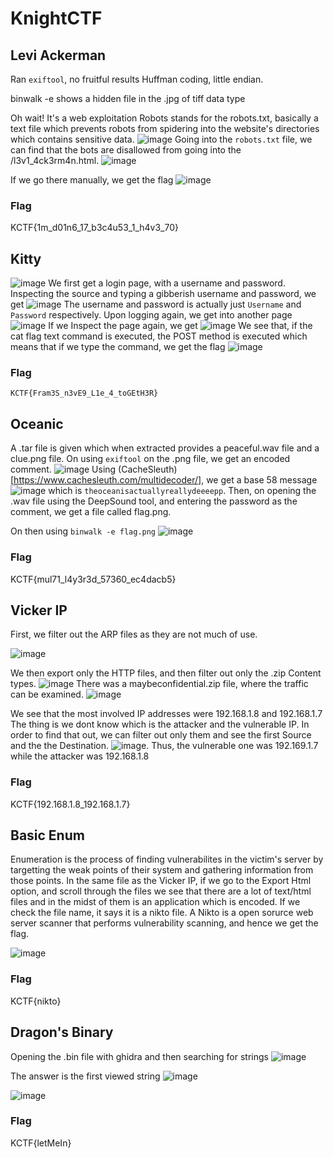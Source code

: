 # KnightCTF

## Levi Ackerman

Ran `exiftool`, no fruitful results
Huffman coding, little endian.

binwalk -e shows a hidden file in the .jpg of tiff data type

Oh wait! It's a web exploitation
Robots stands for the robots.txt, basically a text file which prevents robots from spidering into the website's directories which contains sensitive data.
![image](https://github.com/kua23/KnightCTF/assets/61975172/442aadf1-a350-4326-bc90-013f7b617075)
Going into the `robots.txt` file, we can find that the bots are disallowed from going into the /l3v1_4ck3rm4n.html.
![image](https://github.com/kua23/KnightCTF/assets/61975172/8f1a0ad4-7d09-46cf-b290-07a19cef7a0a)

If we go there manually, we get the flag
![image](https://github.com/kua23/KnightCTF/assets/61975172/36526cd2-e0e3-420a-b24d-3d6d47cb3a2d)

### Flag

KCTF{1m_d01n6_17_b3c4u53_1_h4v3_70}

## Kitty

![image](https://github.com/kua23/KnightCTF/assets/61975172/91efe3c5-e2be-4316-bc34-a3051e527bbd)
We first get a login page, with a username and password. 
Inspecting the source and typing a gibberish username and password, we get
![image](https://github.com/kua23/KnightCTF/assets/61975172/68b2900d-6e67-434d-8599-fe3abffef0e5)
The username and password is actually just `Username` and `Password` respectively.
Upon logging again, we get into another page
![image](https://github.com/kua23/KnightCTF/assets/61975172/9ee80982-cf11-49f2-a3a3-bee893919a41)
If we Inspect the page again, we get 
![image](https://github.com/kua23/KnightCTF/assets/61975172/fdc17db9-0e65-48b8-83f3-c7d4899eab66)
We see that, if the cat flag text command is executed, the POST method is executed which means that if we type the command, we get the flag
![image](https://github.com/kua23/KnightCTF/assets/61975172/267190d7-123e-4064-8ea2-4c73e6022c8e)

### Flag
`KCTF{Fram3S_n3vE9_L1e_4_toGEtH3R}`

## Oceanic

A .tar file is given which when extracted provides a peaceful.wav file and a clue.png file.
On using `exiftool` on the .png file, we get an encoded comment.
![image](https://github.com/kua23/KnightCTF/assets/61975172/e228e685-e659-4da5-9ce7-4ab,c0a113c3b)
Using (CacheSleuth)[https://www.cachesleuth.com/multidecoder/], we get a base 58 message
![image](https://github.com/kua23/KnightCTF/assets/61975172/52c68540-b9de-43f8-8ee7-e73b79c18b01)
which is `theoceanisactuallyreallydeeeepp`.
Then, on opening the .wav file using the DeepSound tool, and entering the password as the comment, we get a file called flag.png.

On then using `binwalk -e flag.png` 
![image](https://github.com/kua23/KnightCTF/assets/61975172/835f57b5-6b2f-4119-b4c0-76c9c5982b6b)

### Flag 
KCTF{mul71_l4y3r3d_57360_ec4dacb5}

## Vicker IP
First, we filter out the ARP files as they are not much of use.

![image](https://github.com/kua23/KnightCTF/assets/61975172/39be30b8-ad90-4d29-abd9-c3e97803bd6b)

We then export only the HTTP files, and then filter out only the .zip Content types.
![image](https://github.com/kua23/KnightCTF/assets/61975172/7da04784-c617-4bfd-a8a2-c713f96c0173)
There was a maybeconfidential.zip file, where the traffic can be examined.
![image](https://github.com/kua23/KnightCTF/assets/61975172/f09da75c-5b7e-4422-bad6-6c2c029e620c)

We see that the most involved IP addresses were 192.168.1.8 and 192.168.1.7 
The thing is we dont know which is the attacker and the vulnerable IP. In order to find that out, we can filter out only them and see the first Source and the the Destination.
![image](https://github.com/kua23/KnightCTF/assets/61975172/20c59cc3-e3c2-4c0a-b30a-2bc08c8284f5).
Thus, the vulnerable one was 192.169.1.7 while the attacker was 192.168.1.8

### Flag
KCTF{192.168.1.8_192.168.1.7}

## Basic Enum

Enumeration is the process of finding vulnerabilites in the victim's server by targetting the weak points of their system and gathering information from those points.
In the same file as the Vicker IP, if we go to the Export Html option, and scroll through the files we see that there are a lot of text/html files and in the midst of them is an application which is encoded. If we check the file name, it says it is a nikto file. A Nikto is a open sorurce web server scanner that performs vulnerability scanning, and hence we get the flag.

![image](https://github.com/kua23/KnightCTF/assets/61975172/7e1bdbc9-d240-4fd5-8094-1fab41a48583)

### Flag
KCTF{nikto}

## Dragon's Binary
Opening the .bin file with ghidra and then searching for strings
![image](https://github.com/kua23/KnightCTF/assets/61975172/91d9e307-7f06-4f1d-8ab2-7cb41939f25c)

The answer is the first viewed string
![image](https://github.com/kua23/KnightCTF/assets/61975172/5934f89a-4924-4dcd-ba77-04c5d7b92b6e)


![image](https://github.com/kua23/KnightCTF/assets/61975172/e5cdc295-7e52-4dd9-bdff-a638e15b13a4)

### Flag
KCTF{letMeIn}










